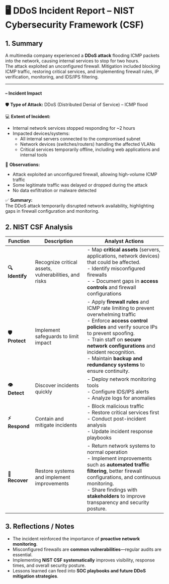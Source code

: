 # 🖥️ DDoS Incident Report – NIST Cybersecurity Framework (CSF)

## **1. Summary**

A multimedia company experienced a **DDoS attack** flooding ICMP packets into the network, causing internal services to stop for two hours.  
The attack exploited an unconfigured firewall. Mitigation included blocking ICMP traffic, restoring critical services, and implementing firewall rules, IP verification, monitoring, and IDS/IPS filtering.

---

#### – Incident Impact

🛡️ **Type of Attack:** DDoS (Distributed Denial of Service) – ICMP flood

💻 **Extent of Incident:**

- Internal network services stopped responding for ~2 hours
- Impacted devices/systems:
  - All internal servers connected to the compromised subnet
  - Network devices (switches/routers) handling the affected VLANs
  - Critical services temporarily offline, including web applications and internal tools

📌 **Observations:**

- Attack exploited an unconfigured firewall, allowing high-volume ICMP traffic
- Some legitimate traffic was delayed or dropped during the attack
- No data exfiltration or malware detected

✅ **Summary:**  
The DDoS attack temporarily disrupted network availability, highlighting gaps in firewall configuration and monitoring.

## **2. NIST CSF Analysis**

| Function        | Description                                           | Analyst Actions                                                                                                                                                                                                                                                                                                              |
| --------------- | ----------------------------------------------------- | ---------------------------------------------------------------------------------------------------------------------------------------------------------------------------------------------------------------------------------------------------------------------------------------------------------------------------- |
| **🔍 Identify** | Recognize critical assets, vulnerabilities, and risks | - Map **critical assets** (servers, applications, network devices) that could be affected.<br>- Identify misconfigured firewalls<br>- - Document gaps in **access controls** and firewall configurations                                                                                                                     |
| **🛡️ Protect**  | Implement safeguards to limit impact                  | - Apply **firewall rules** and ICMP rate limiting to prevent overwhelming traffic <br>- Enforce **access control policies** and verify source IPs to prevent spoofing.<br>- Train staff on **secure network configurations** and incident recognition.<br>- Maintain **backup and redundancy systems** to ensure continuity. |
| **👁️ Detect**   | Discover incidents quickly                            | - Deploy network monitoring tools<br>- Configure IDS/IPS alerts<br>- Analyze logs for anomalies                                                                                                                                                                                                                              |
| **⚡ Respond**  | Contain and mitigate incidents                        | - Block malicious traffic<br>- Restore critical services first<br>- Conduct post-incident analysis<br>- Update incident response playbooks                                                                                                                                                                                   |
| **🔄 Recover**  | Restore systems and implement improvements            | - Return network systems to normal operation<br>- Implement improvements such as **automated traffic filtering**, better firewall configurations, and continuous monitoring.<br>- Share findings with **stakeholders** to improve transparency and security posture.                                                         |

## **3. Reflections / Notes**

- The incident reinforced the importance of **proactive network monitoring**.
- Misconfigured firewalls are **common vulnerabilities**—regular audits are essential.
- Implementing **NIST CSF systematically** improves visibility, response times, and overall security posture.
- Lessons learned can feed into **SOC playbooks and future DDoS mitigation strategies**.
